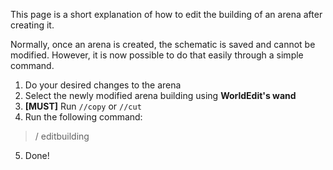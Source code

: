 This page is a short explanation of how to edit the building of an arena after creating it.

Normally, once an arena is created, the schematic is saved and cannot be modified. However, it is now possible to do that easily through a simple command.

 1. Do your desired changes to the arena
 2. Select the newly modified arena building using **WorldEdit's wand**
 3. **\[MUST]** Run `//copy` or `//cut`
 4. Run the following command:
 > /<mode> editbuilding <arena>
 5. Done! 